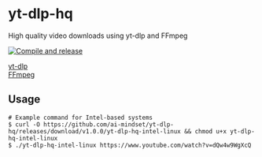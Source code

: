 # yt-dlp-hq
High quality video downloads using yt-dlp and FFmpeg

[![Compile and release](https://github.com/ai-mindset/yt-dlp-hq/actions/workflows/ci.yml/badge.svg)](https://github.com/ai-mindset/yt-dlp-hq/actions/workflows/ci.yml)

[yt-dlp](https://github.com/yt-dlp/yt-dlp?tab=readme-ov-file#installation)  
[FFmpeg](https://ffmpeg.org/)  

## Usage  
```console
# Example command for Intel-based systems 
$ curl -O https://github.com/ai-mindset/yt-dlp-hq/releases/download/v1.0.0/yt-dlp-hq-intel-linux && chmod u+x yt-dlp-hq-intel-linux
$ ./yt-dlp-hq-intel-linux https://www.youtube.com/watch?v=dQw4w9WgXcQ
```
